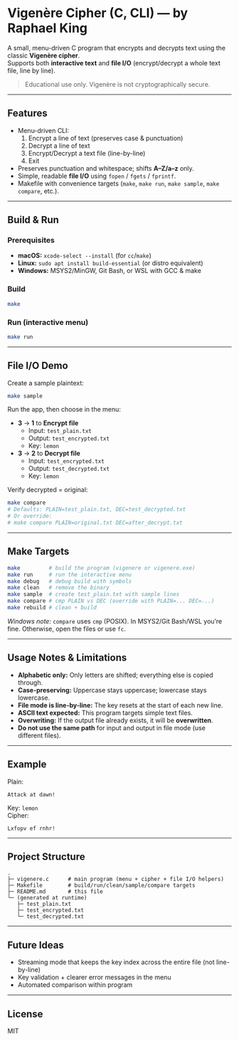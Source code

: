 # Vigenère Cipher (C, CLI) — by Raphael King

A small, menu-driven C program that encrypts and decrypts text using the classic **Vigenère cipher**.  
Supports both **interactive text** and **file I/O** (encrypt/decrypt a whole text file, line by line).

> Educational use only. Vigenère is not cryptographically secure.

---

## Features
- Menu-driven CLI:
  1. Encrypt a line of text (preserves case & punctuation)
  2. Decrypt a line of text
  3. Encrypt/Decrypt a text file (line-by-line)
  4. Exit
- Preserves punctuation and whitespace; shifts **A–Z/a–z** only.
- Simple, readable **file I/O** using `fopen` / `fgets` / `fprintf`.
- Makefile with convenience targets (`make`, `make run`, `make sample`, `make compare`, etc.).

---

## Build & Run

### Prerequisites
- **macOS:** `xcode-select --install` (for `cc`/`make`)
- **Linux:** `sudo apt install build-essential` (or distro equivalent)
- **Windows:** MSYS2/MinGW, Git Bash, or WSL with GCC & make

### Build
```bash
make
```

### Run (interactive menu)
```bash
make run
```

---

## File I/O Demo

Create a sample plaintext:
```bash
make sample
```

Run the app, then choose in the menu:
- **3** → **1** to **Encrypt file**  
  - Input: `test_plain.txt`  
  - Output: `test_encrypted.txt`  
  - Key: `lemon`
- **3** → **2** to **Decrypt file**  
  - Input: `test_encrypted.txt`  
  - Output: `test_decrypted.txt`  
  - Key: `lemon`

Verify decrypted = original:
```bash
make compare
# Defaults: PLAIN=test_plain.txt, DEC=test_decrypted.txt
# Or override:
# make compare PLAIN=original.txt DEC=after_decrypt.txt
```

---

## Make Targets
```bash
make         # build the program (vigenere or vigenere.exe)
make run     # run the interactive menu
make debug   # debug build with symbols
make clean   # remove the binary
make sample  # create test_plain.txt with sample lines
make compare # cmp PLAIN vs DEC (override with PLAIN=... DEC=...)
make rebuild # clean + build
```

*Windows note:* `compare` uses `cmp` (POSIX). In MSYS2/Git Bash/WSL you’re fine. Otherwise, open the files or use `fc`.

---

## Usage Notes & Limitations
- **Alphabetic only:** Only letters are shifted; everything else is copied through.
- **Case-preserving:** Uppercase stays uppercase; lowercase stays lowercase.
- **File mode is line-by-line:** The key resets at the start of each new line.
- **ASCII text expected:** This program targets simple text files.
- **Overwriting:** If the output file already exists, it will be **overwritten**.
- **Do not use the same path** for input and output in file mode (use different files).

---

## Example
Plain:
```
Attack at dawn!
```
Key: `lemon`  
Cipher:
```
Lxfopv ef rnhr!
```

---

## Project Structure
```
.
├─ vigenere.c      # main program (menu + cipher + file I/O helpers)
├─ Makefile        # build/run/clean/sample/compare targets
├─ README.md       # this file
└─ (generated at runtime)
   ├─ test_plain.txt
   ├─ test_encrypted.txt
   └─ test_decrypted.txt
```

---

## Future Ideas
- Streaming mode that keeps the key index across the entire file (not line-by-line)
- Key validation + clearer error messages in the menu
- Automated comparison within program

---

## License
MIT 
